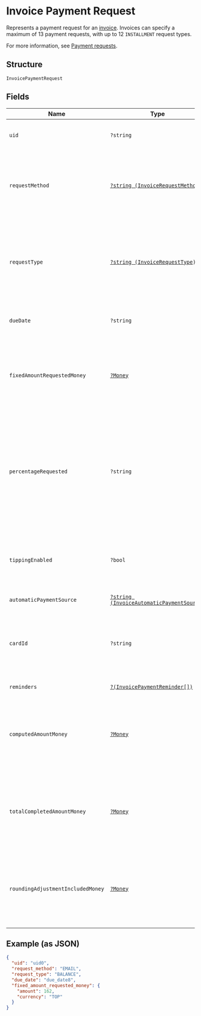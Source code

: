 
# Invoice Payment Request

Represents a payment request for an [invoice](#type-Invoice). Invoices can specify a maximum
of 13 payment requests, with up to 12 `INSTALLMENT` request types.

For more information,
see [Payment requests](https://developer.squareup.com/docs/invoices-api/overview#payment-requests).

## Structure

`InvoicePaymentRequest`

## Fields

| Name | Type | Tags | Description | Getter | Setter |
|  --- | --- | --- | --- | --- | --- |
| `uid` | `?string` | Optional | The Square-generated ID of the payment request in an [invoice](#type-invoice).<br>**Constraints**: *Minimum Length*: `1`, *Maximum Length*: `255` | getUid(): ?string | setUid(?string uid): void |
| `requestMethod` | [`?string (InvoiceRequestMethod)`](/doc/models/invoice-request-method.md) | Optional | Specifies the action for Square to take for processing the invoice. For example,<br>email the invoice, charge a customer's card on file, or do nothing. DEPRECATED at version 2021-01-21. The corresponding `request_method` field is replaced by the `Invoice.delivery_method` and `InvoicePaymentRequest.automatic_payment_source` fields. | getRequestMethod(): ?string | setRequestMethod(?string requestMethod): void |
| `requestType` | [`?string (InvoiceRequestType)`](/doc/models/invoice-request-type.md) | Optional | Indicates the type of the payment request. An invoice supports the following payment request combinations:<br><br>- 1 balance<br>- 1 deposit with 1 balance<br>- 2 - 12 installments<br>- 1 deposit with 2 - 12 installments<br><br>For more information,<br>see [Payment requests](https://developer.squareup.com/docs/invoices-api/overview#payment-requests). | getRequestType(): ?string | setRequestType(?string requestType): void |
| `dueDate` | `?string` | Optional | The due date (in the invoice location's time zone) for the payment request, in `YYYY-MM-DD` format.<br>After this date, the invoice becomes overdue. This field is required to create a payment request. | getDueDate(): ?string | setDueDate(?string dueDate): void |
| `fixedAmountRequestedMoney` | [`?Money`](/doc/models/money.md) | Optional | Represents an amount of money. `Money` fields can be signed or unsigned.<br>Fields that do not explicitly define whether they are signed or unsigned are<br>considered unsigned and can only hold positive amounts. For signed fields, the<br>sign of the value indicates the purpose of the money transfer. See<br>[Working with Monetary Amounts](https://developer.squareup.com/docs/build-basics/working-with-monetary-amounts)<br>for more information. | getFixedAmountRequestedMoney(): ?Money | setFixedAmountRequestedMoney(?Money fixedAmountRequestedMoney): void |
| `percentageRequested` | `?string` | Optional | Specifies the amount for the payment request in percentage:<br><br>- When the payment `request_type` is `DEPOSIT`, it is the percentage of the order total amount.<br>- When the payment `request_type` is `INSTALLMENT`, it is the percentage of the order total less<br>  the deposit, if requested. The sum of the `percentage_requested` in all installment<br>  payment requests must be equal to 100.<br><br>You cannot specify this when the payment `request_type` is `BALANCE` or when the<br>payment request specifies the `fixed_amount_requested_money` field. | getPercentageRequested(): ?string | setPercentageRequested(?string percentageRequested): void |
| `tippingEnabled` | `?bool` | Optional | If set to true, the Square-hosted invoice page (the `public_url` field of the invoice)<br>provides a place for the customer to pay a tip.<br><br>This field is allowed only on the final payment request  <br>and the payment `request_type` must be `BALANCE` or `INSTALLMENT`. | getTippingEnabled(): ?bool | setTippingEnabled(?bool tippingEnabled): void |
| `automaticPaymentSource` | [`?string (InvoiceAutomaticPaymentSource)`](/doc/models/invoice-automatic-payment-source.md) | Optional | Indicates the automatic payment method for an [invoice payment request](#type-InvoicePaymentRequest). | getAutomaticPaymentSource(): ?string | setAutomaticPaymentSource(?string automaticPaymentSource): void |
| `cardId` | `?string` | Optional | The ID of the card on file to charge for the payment request. To get the customer’s card on file,<br>use the `customer_id` of the invoice recipient to call [RetrieveCustomer](#endpoint-Customers-RetrieveCustomer)<br>in the Customers API. Then, get the ID of the target card from the `cards` field in the response.<br>**Constraints**: *Minimum Length*: `1`, *Maximum Length*: `255` | getCardId(): ?string | setCardId(?string cardId): void |
| `reminders` | [`?(InvoicePaymentReminder[])`](/doc/models/invoice-payment-reminder.md) | Optional | A list of one or more reminders to send for the payment request. | getReminders(): ?array | setReminders(?array reminders): void |
| `computedAmountMoney` | [`?Money`](/doc/models/money.md) | Optional | Represents an amount of money. `Money` fields can be signed or unsigned.<br>Fields that do not explicitly define whether they are signed or unsigned are<br>considered unsigned and can only hold positive amounts. For signed fields, the<br>sign of the value indicates the purpose of the money transfer. See<br>[Working with Monetary Amounts](https://developer.squareup.com/docs/build-basics/working-with-monetary-amounts)<br>for more information. | getComputedAmountMoney(): ?Money | setComputedAmountMoney(?Money computedAmountMoney): void |
| `totalCompletedAmountMoney` | [`?Money`](/doc/models/money.md) | Optional | Represents an amount of money. `Money` fields can be signed or unsigned.<br>Fields that do not explicitly define whether they are signed or unsigned are<br>considered unsigned and can only hold positive amounts. For signed fields, the<br>sign of the value indicates the purpose of the money transfer. See<br>[Working with Monetary Amounts](https://developer.squareup.com/docs/build-basics/working-with-monetary-amounts)<br>for more information. | getTotalCompletedAmountMoney(): ?Money | setTotalCompletedAmountMoney(?Money totalCompletedAmountMoney): void |
| `roundingAdjustmentIncludedMoney` | [`?Money`](/doc/models/money.md) | Optional | Represents an amount of money. `Money` fields can be signed or unsigned.<br>Fields that do not explicitly define whether they are signed or unsigned are<br>considered unsigned and can only hold positive amounts. For signed fields, the<br>sign of the value indicates the purpose of the money transfer. See<br>[Working with Monetary Amounts](https://developer.squareup.com/docs/build-basics/working-with-monetary-amounts)<br>for more information. | getRoundingAdjustmentIncludedMoney(): ?Money | setRoundingAdjustmentIncludedMoney(?Money roundingAdjustmentIncludedMoney): void |

## Example (as JSON)

```json
{
  "uid": "uid0",
  "request_method": "EMAIL",
  "request_type": "BALANCE",
  "due_date": "due_date8",
  "fixed_amount_requested_money": {
    "amount": 162,
    "currency": "TOP"
  }
}
```

